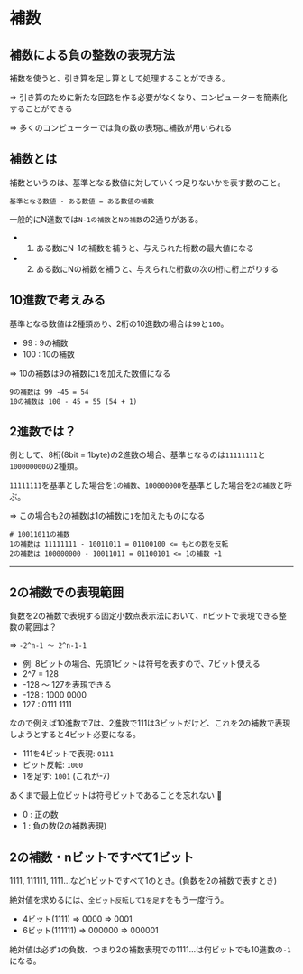 # 補数

## 補数による負の整数の表現方法

補数を使うと、引き算を足し算として処理することができる。

=> 引き算のために新たな回路を作る必要がなくなり、コンピューターを簡素化することができる

=> 多くのコンピューターでは負の数の表現に補数が用いられる

## 補数とは

補数というのは、基準となる数値に対していくつ足りないかを表す数のこと。

```
基準となる数値 - ある数値 = ある数値の補数
```

一般的にN進数では`N-1の補数`と`Nの補数`の2通りがある。

- 1. ある数にN-1の補数を補うと、与えられた桁数の最大値になる
- 2. ある数にNの補数を補うと、与えられた桁数の次の桁に桁上がりする

## 10進数で考えみる

基準となる数値は2種類あり、2桁の10進数の場合は`99`と`100`。

- 99 : 9の補数
- 100 : 10の補数

=> 10の補数は9の補数に`1`を加えた数値になる

```
9の補数は 99 -45 = 54
10の補数は 100 - 45 = 55 (54 + 1)
```

## 2進数では？

例として、8桁(8bit = 1byte)の2進数の場合、基準となるのは`11111111`と`100000000`の2種類。

`11111111`を基準とした場合を`1の補数`、`100000000`を基準とした場合を`2の補数`と呼ぶ。

=> この場合も2の補数は1の補数に`1`を加えたものになる

```
# 10011011の補数
1の補数は 11111111 - 10011011 = 01100100 <= もとの数を反転
2の補数は 100000000 - 10011011 = 01100101 <= 1の補数 +1
```

---

## 2の補数での表現範囲

負数を2の補数で表現する固定小数点表示法において、nビットで表現できる整数の範囲は？

=> `-2^n-1 〜 2^n-1-1`

- 例: 8ビットの場合、先頭1ビットは符号を表すので、7ビット使える
- 2^7 = 128
- -128 〜 127を表現できる
- -128 : 1000 0000
- 127 : 0111 1111

なので例えば10進数で7は、2進数で111は3ビットだけど、これを2の補数で表現しようとすると4ビット必要になる。

- 111を4ビットで表現: `0111`
- ビット反転: `1000`
- 1を足す: `1001` (これが-7)

あくまで最上位ビットは符号ビットであることを忘れない :dog:

- 0 : 正の数
- 1 : 負の数(2の補数表現)

## 2の補数・nビットですべて1ビット

1111, 111111, 1111...などnビットですべて1のとき。(負数を2の補数で表すとき)

絶対値を求めるには、`全ビット反転して1を足す`をもう一度行う。

- 4ビット(1111) => 0000 => 0001
- 6ビット(111111) => 000000 => 000001

絶対値は必ず`1`の負数、つまり2の補数表現での1111...は何ビットでも10進数の`-1`になる。

